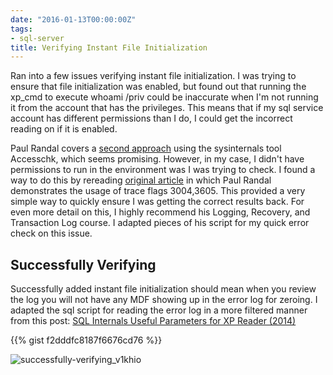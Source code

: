 ```yaml
---
date: "2016-01-13T00:00:00Z"
tags:
- sql-server
title: Verifying Instant File Initialization
---
```


Ran into a few issues verifying instant file initialization. I was trying to ensure that file initialization was enabled, but found out that running the xp_cmd to execute whoami /priv could be inaccurate when I'm not running it from the account that has the privileges. This means that if my sql service account has different permissions than I do, I could get the incorrect reading on if it is enabled.

Paul Randal covers a [second approach](http://www.sqlskills.com/blogs/paul/follow-on-from-instant-initialization-privilege-checking/) using the sysinternals tool Accesschk, which seems promising. However, in my case, I didn't have permissions to run in the environment was I was trying to check. I found a way to do this by rereading [original article](http://www.sqlskills.com/blogs/paul/how-to-tell-if-you-have-instant-initialization-enabled/) in which Paul Randal demonstrates the usage of trace flags 3004,3605. This provided a very simple way to quickly ensure I was getting the correct results back. For even more detail on this, I highly recommend his Logging, Recovery, and Transaction Log course. I adapted pieces of his script for my quick error check on this issue.

## Successfully Verifying

Successfully added instant file initialization should mean when you review the log you will not have any MDF showing up in the error log for zeroing. I adapted the sql script for reading the error log in a more filtered manner from this post: [SQL Internals Useful Parameters for XP Reader (2014)](http://sqlserver-help.com/2014/12/10/sql-internals-useful-parameters-for-xp_readerrorlog/)

{{% gist f2dddfc8187f6676cd76 %}}


![successfully-verifying_v1khio](/assets/img/successfully-verifying_v1khio.png)
